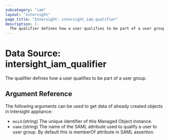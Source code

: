 ```yaml
---
subcategory: "iam"
layout: "intersight"
page_title: "Intersight: intersight_iam_qualifier"
description: |-
  The qualifier defines how a user qualifies to be part of a user group.
---
```


# Data Source: intersight_iam_qualifier
The qualifier defines how a user qualifies to be part of a user group.
## Argument Reference
The following arguments can be used to get data of already created objects in Intersight appliance:
* `moid`:(string) The unique identifier of this Managed Object instance. 
* `name`:(string) The name of the SAML attribute used to qualify a user to user group. By default this is memberOf attribute in SAML assertion. 
